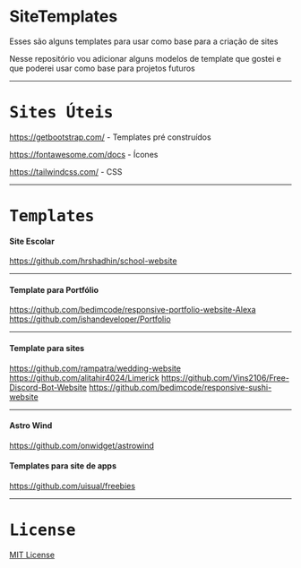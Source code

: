 # SiteTemplates
Esses são alguns templates para usar como base para a criação de sites

Nesse repositório vou adicionar alguns modelos de template que gostei e que poderei usar como base para projetos futuros

<hr>
<samp><h1> Sites Úteis </h1></samp>

https://getbootstrap.com/ - Templates pré construídos

https://fontawesome.com/docs - Ícones 

https://tailwindcss.com/ - CSS

<hr>
<samp><h1> Templates </h1></samp>


<samp><h4> Site Escolar </samp></h4>
https://github.com/hrshadhin/school-website
<hr>


<samp><h4> Template para Portfólio </samp></h4>
https://github.com/bedimcode/responsive-portfolio-website-Alexa 
https://github.com/ishandeveloper/Portfolio
<hr>

<samp><h4> Template para sites </samp></h4>
https://github.com/rampatra/wedding-website
https://github.com/alitahir4024/Limerick
https://github.com/Vins2106/Free-Discord-Bot-Website
https://github.com/bedimcode/responsive-sushi-website
<hr>

<samp><h4> Astro Wind </samp></h4>
https://github.com/onwidget/astrowind


<samp><h4> Templates para site de apps </samp></h4>
https://github.com/uisual/freebies


<hr>
<samp><h1> License </h1></samp>
<a href="https://github.com/CoCreate-app/CoCreate-website/blob/master/LICENSE"> MIT License</a>

